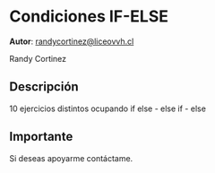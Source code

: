 # Condiciones IF-ELSE

**Autor**: randycortinez@liceovvh.cl

Randy Cortinez

## Descripción
10 ejercicios distintos ocupando if else - else if - else

## Importante
Si deseas apoyarme contáctame.
